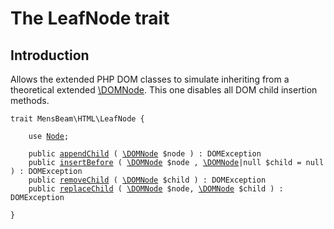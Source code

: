 # The LeafNode trait #

## Introduction ##

Allows the extended PHP DOM classes to simulate inheriting from a theoretical extended [\DOMNode](https://www.php.net/manual/en/class.domnode.php). This one disables all DOM child insertion methods.

<pre><code class="php">trait MensBeam\HTML\LeafNode {

    use <a href="../Node/index.html">Node</a>;
    
    public <a href="appendChild.html">appendChild</a> ( <a href="https://www.php.net/manual/en/class.domnode.php">\DOMNode</a> $node ) : DOMException
    public <a href="Node_insertBefore.html">insertBefore</a> ( <a href="https://www.php.net/manual/en/class.domnode.php">\DOMNode</a> $node , <a href="https://www.php.net/manual/en/class.domnode.php">\DOMNode</a>|null $child = null ) : DOMException
    public <a href="removeChild.html">removeChild</a> ( <a href="https://www.php.net/manual/en/class.domnode.php">\DOMNode</a> $child ) : DOMException
    public <a href="replaceChild.html">replaceChild</a> ( <a href="https://www.php.net/manual/en/class.domnode.php">\DOMNode</a> $node, <a href="https://www.php.net/manual/en/class.domnode.php">\DOMNode</a> $child ) : DOMException

}</code></pre>